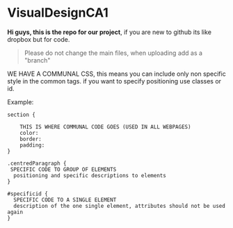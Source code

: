 # VisualDesignCA1


**Hi guys, this is the repo for our project**, if you are new to github its like dropbox but for code.

> Please do not change the main files, when uploading add as a "branch"


WE HAVE A COMMUNAL CSS, this means you can include only non specific style in the common tags. if you want to specify positioning use classes or id.

Example:

```
section {

    THIS IS WHERE COMMUNAL CODE GOES (USED IN ALL WEBPAGES)
    color:
    border:
    padding:
}

.centredParagraph {
 SPECIFIC CODE TO GROUP OF ELEMENTS
  positioning and specific descriptions to elements
}

#specificid {
  SPECIFIC CODE TO A SINGLE ELEMENT
  description of the one single element, attributes should not be used again
}

```

